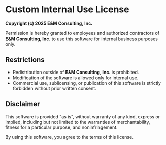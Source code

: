 # Custom Internal Use License

**Copyright (c) 2025 E&M Consulting, Inc.**

Permission is hereby granted to employees and authorized contractors of **E&M Consulting, Inc.** to use this software for internal business purposes only.

## Restrictions

- Redistribution outside of **E&M Consulting, Inc.** is prohibited.
- Modification of the software is allowed only for internal use.
- Commercial use, sublicensing, or publication of this software is strictly forbidden without prior written consent.

## Disclaimer

This software is provided "as is", without warranty of any kind, express or implied, including but not limited to the warranties of merchantability, fitness for a particular purpose, and noninfringement.

By using this software, you agree to the terms of this license.
